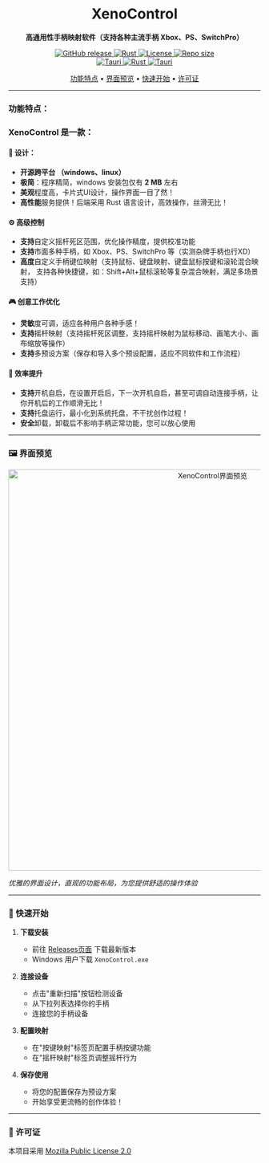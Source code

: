 <h1 align="center">XenoControl</h1>

<p align="center">
  <strong>高通用性手柄映射软件（支持各种主流手柄 Xbox、PS、SwitchPro）</strong>
</p>

<p align="center">
  <a href="https://github.com/hotakus/XenoControl/releases/latest">
    <img src="https://img.shields.io/github/v/release/hotakus/XenoControl?style=flat-square&logo=github" alt="GitHub release">
  </a>
<a href="https://www.rust-lang.org">
    <img src="https://img.shields.io/github/actions/workflow/status/hotakus/XenoControl/app.yml?style=flat-square" alt="Rust">
  </a>
  <a href="LICENSE.txt">
    <img src="https://img.shields.io/badge/License-MPL%202.0-orange?style=flat-square" alt="License">
  </a>
  <a href="https://github.com/hotakus/XenoControl">
    <img src="https://img.shields.io/github/repo-size/hotakus/XenoControl?style=flat-square" alt="Repo size">
  </a>
  <br>
  <a href="https://tauri.app">
    <img src="https://img.shields.io/badge/Tauri-2.7.0-FFC131?style=flat-square&logo=tauri" alt="Tauri">
  </a>
  <a href="https://www.rust-lang.org">
    <img src="https://img.shields.io/badge/Rust-2024-orange?style=flat-square&logo=rust" alt="Rust">
  </a>
  <a href="https://tauri.app">
    <img src="https://img.shields.io/badge/PackageManager-PNPM-blue?style=flat-square&logo=pnpm" alt="Tauri">
  </a>
</p>

<p align="center">
  <a href="#功能特点">功能特点</a> •
  <a href="#界面预览">界面预览</a> •
  <a href="#快速开始">快速开始</a> •
  <a href="#许可证">许可证</a>
</p>

---

### 功能特点：

### **XenoControl** 是一款：

#### 🎨 设计：
- **开源跨平台 （windows、linux）**
- **极简**：程序精简，windows 安装包仅有 **2 MB** 左右
- **美观**程度高，卡片式UI设计，操作界面一目了然！
- **高性能**服务提供！后端采用 Rust 语言设计，高效操作，丝滑无比！

#### ⚙️ 高级控制
- **支持**自定义摇杆死区范围，优化操作精度，提供校准功能
- **支持**市面多种手柄，如 Xbox、PS、SwitchPro 等（实测杂牌手柄也行XD）
- **高度**自定义手柄键位映射（支持鼠标、键盘映射、键盘鼠标按键和滚轮混合映射，
  支持各种快捷键，如：Shift+Alt+鼠标滚轮等复杂混合映射，满足多场景支持）

#### 🎮 创意工作优化
- **灵敏**度可调，适应各种用户各种手感！
- **支持**摇杆映射（支持摇杆死区调整，支持摇杆映射为鼠标移动、画笔大小、画布缩放等操作）
- **支持**多预设方案（保存和导入多个预设配置，适应不同软件和工作流程）

#### 🚀 效率提升
- **支持**开机自启，在设置开启后，下一次开机自启，甚至可调自动连接手柄，让你开机后的工作顺滑无比！
- **支持**托盘运行，最小化到系统托盘，不干扰创作过程！
- **安全**卸载，卸载后不影响手柄正常功能，您可以放心使用

---

### 🖼️ 界面预览

<p align="center">
  <img src="https://via.placeholder.com/800x500/2f3542/ffffff?text=XenoControl+UI+Preview" alt="XenoControl界面预览" width="800">
</p>

*优雅的界面设计，直观的功能布局，为您提供舒适的操作体验*

---

### 🚀 快速开始

1. **下载安装**
    - 前往 [Releases页面](https://github.com/hotakus/XenoControl/releases) 下载最新版本
    - Windows 用户下载 `XenoControl.exe`

2. **连接设备**
    - 点击"重新扫描"按钮检测设备
    - 从下拉列表选择你的手柄
    - 连接您的手柄设备

3. **配置映射**
    - 在"按键映射"标签页配置手柄按键功能
    - 在"摇杆映射"标签页调整摇杆行为

4. **保存使用**
    - 将您的配置保存为预设方案
    - 开始享受更流畅的创作体验！

---

### 📜 许可证

本项目采用 [Mozilla Public License 2.0](LICENSE.txt)
